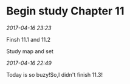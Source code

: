 Begin study Chapter 11
=========================================

*2017-04-16 23:23*

Finsh 11.1 and 11.2

Study map and set

*2017-04-16 22:49*

Today is so buzy!So,I didn't finish 11.3!

